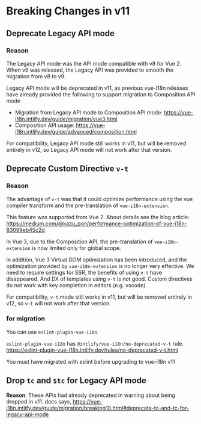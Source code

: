 # Breaking Changes in v11

## Deprecate Legacy API mode

### Reason

The Legacy API mode was the API mode compatible with v8 for Vue 2. When v9 was released, the Legacy API was provided to smooth the migration from v8 to v9.

Legacy API mode will be deprecated in v11, as previous vue-i18n releases have already provided the following to support migration to Composition API mode

- Migration from Legacy API mode to Composition API mode: https://vue-i18n.intlify.dev/guide/migration/vue3.html
- Composition API usage: https://vue-i18n.intlify.dev/guide/advanced/composition.html

For compatibility, Legacy API mode still works in v11, but will be removed entirely in v12, so Legacy API mode will not work after that version.

## Deprecate Custom Directive `v-t`

### Reason

The advantage of `v-t` was that it could optimize performance using the vue compiler transform and the pre-translation of `vue-i18n-extension`.

This feature was supported from Vue 2.
About details see the blog article: https://medium.com/@kazu_pon/performance-optimization-of-vue-i18n-83099eb45c2d

In Vue 3, due to the Composition API, the pre-translation of `vue-i18n-extension` is now limited only for global scope.

In addition, Vue 3 Virtual DOM optimization has been introduced, and the optimization provided by `vue-i18n-extension` is no longer very effective. We need to require settings for SSR, the benefits of using `v-t` have disappeared. And DX of templates using `v-t` is not good. Custom directives do not work with key completion in editors (e.g. vscode).

For compatibility, `v-t` mode still works in v11, but will be removed entirely in v12, so `v-t` will not work after that version.

### for migration

You can use `eslint-plugin-vue-i18n`.

`eslint-plugin-vue-i18n` has `@intlify/vue-i18n/no-deprecated-v-t` rule. https://eslint-plugin-vue-i18n.intlify.dev/rules/no-deprecated-v-t.html

You must have migrated with eslint before upgrading to vue-i18n v11

## Drop `tc` and `$tc` for Legacy API mode

**Reason**: These APIs had already deprecated in warning about being dropped in v11. docs says, https://vue-i18n.intlify.dev/guide/migration/breaking10.html#deprecate-tc-and-tc-for-legacy-api-mode
